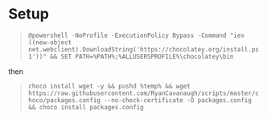 # Setup

> `@powershell -NoProfile -ExecutionPolicy Bypass -Command "iex ((new-object net.webclient).DownloadString('https://chocolatey.org/install.ps1'))" && SET PATH=%PATH%;%ALLUSERSPROFILE%\chocolatey\bin`

then

> `choco install wget -y && pushd %temp% && wget https://raw.githubusercontent.com/RyanCavanaugh/scripts/master/choco/packages.config --no-check-certificate -O packages.config && choco install packages.config`
